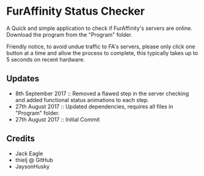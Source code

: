 FurAffinity Status Checker
=========

A Quick and simple application to check if FurAffinity's servers are online.
Download the program from the "Program" folder.

Friendly notice, to avoid undue traffic to FA's servers, please only click one button at a time and allow the process to complete, this typically takes up to 5 seconds on recent hardware.

## Updates
- 8th September 2017 :: Removed a flawed step in the server checking and added functional status animations to each step.
- 27th August 2017 :: Updated dependencies, requires all files in "Program" folder.
- 27th August 2017 :: Initial Commit




## Credits
- Jack Eagle
- thielj @ GitHub
- JaysonHusky